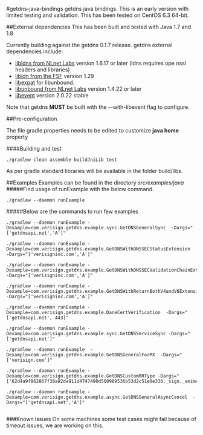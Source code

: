 #getdns-java-bindings
getdns java bindings. This is an early version with limited testing and validation. This has been tested on CentOS 6.3 64-bit.

##External dependencies
This has been built and tested with Java 1.7 and 1.8

Currently building against the getdns 0.1.7 release.
getdns external dependencies include:

*   [libldns from NLnet Labs](https://www.nlnetlabs.nl/projects/ldns/) version 1.6.17 or later (ldns requires ope
nssl headers and libraries)
*   [libidn from the FSF](http://www.gnu.org/software/libidn/) version 1.29
*   [libexpat](http://expat.sourceforge.net/) for libunbound.
*   [libunbound from NLnet Labs](http://www.nlnetlabs.nl/projects/unbound/) version 1.4.22 or later
* [libevent](http://libevent.org) version 2.0.22 stable

Note that getdns **MUST** be built with the --with-libevent flag to configure.


##Pre-configuration

The file gradle.properties needs to be edited to customize **java home** property

####Building and test
```
./gradlew clean assemble buildJniLib test
```
As per gradle standard libraries will be available in the folder build/libs.

##Examples
Examples can be found in the directory *src/examples/java*
#####Find usage of runExample with the below command.
```
./gradlew --daemon runExample
```
#####Below  are the commands to run few examples
```
./gradlew --daemon runExample -Dexample=com.verisign.getdns.example.sync.GetDNSGeneralSync  -Dargs="['getdnsapi.net','A']"

./gradlew --daemon runExample -Dexample=com.verisign.getdns.example.GetDNSWithDNSSECStatusExtension  -Dargs="['verisigninc.com','A']"

./gradlew --daemon runExample -Dexample=com.verisign.getdns.example.GetDNSWithDNSSECValidationChainExtension  -Dargs="['verisigninc.com','A']"

./gradlew --daemon runExample -Dexample=com.verisign.getdns.example.GetDNSWithReturnBothV4andV6Extension  -Dargs="['verisigninc.com','A']"

./gradlew --daemon runExample -Dexample=com.verisign.getdns.example.DaneCertVerification  -Dargs="['getdnsapi.net', 443]"

./gradlew --daemon runExample -Dexample=com.verisign.getdns.example.sync.GetDNSServiceSync -Dargs="['getdnsapi.net']"

./gradlew --daemon runExample  -Dexample=com.verisign.getdns.example.GetDNSGeneralForMX  -Dargs="['verisign.com']"

./gradlew --daemon runExample -Dexample=com.verisign.getdns.example.GetDNSCustomRRType -Dargs="['62d4a9f862867f38a82da911d4747490d560989536b53d2c51e0e336._sign._smimecert.gmadkat.com','TYPE65514']"

./gradlew --daemon runExample -Dexample=com.verisign.getdns.example.async.GetDNSGeneralAsyncCancel  -Dargs="['getdnsapi.net','A']"


```

###Known issues
On some machines some test cases might fail because of timeout issues, we are working on this.
